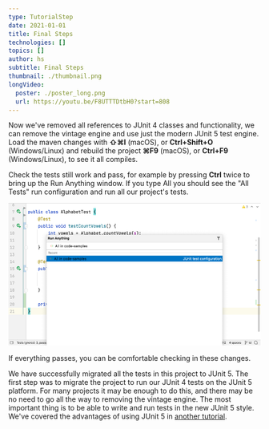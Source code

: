 ```yaml
---
type: TutorialStep
date: 2021-01-01
title: Final Steps
technologies: []
topics: []
author: hs
subtitle: Final Steps
thumbnail: ./thumbnail.png
longVideo:
  poster: ./poster_long.png
  url: https://youtu.be/F8UTTTDtbH0?start=808
---
```

Now we've removed all references to JUnit 4 classes and functionality, we can remove the vintage engine and use just the modern JUnit 5 test engine. Load the maven changes with **⇧⌘I** (macOS), or **Ctrl+Shift+O** (Windows/Linux) and rebuild the project **⌘F9** (macOS), or **Ctrl+F9** (Windows/Linux), to see it all compiles.   

Check the tests still work and pass, for example by pressing **Ctrl** twice to bring up the Run Anything window. If you type All you should see the "All Tests" run configuration and run all our project's tests.

![run_anything.png](run_anything.png)

If everything passes, you can be comfortable checking in these changes.

We have successfully migrated all the tests in this project to JUnit 5.  The first step was to migrate the project to run our JUnit 4 tests on the JUnit 5 platform. For many projects it may be enough to do this, and there may be no need to go all the way to removing the vintage engine.  The most important thing is to be able to write and run tests in the new JUnit 5 style. We've covered the advantages of using JUnit 5 in [another tutorial](../../writing-junit5-tests).
